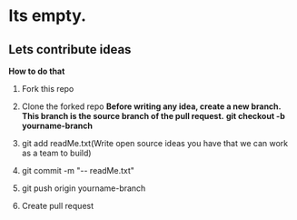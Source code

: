 # Its empty.

## Lets contribute ideas
**How to do that**
1. Fork this repo
2. Clone the forked repo
__Before writing any idea, create a new branch. This branch is the source branch of the pull request.__
**git checkout -b yourname-branch**

3. git add readMe.txt(Write open source ideas you have that we can work as a team to build)
4. git commit -m "-- readMe.txt"
5. git push origin yourname-branch
6. Create pull request
